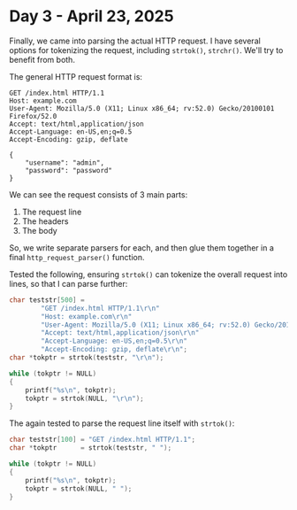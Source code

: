 # Day 3 - April 23, 2025

Finally, we came into parsing the actual HTTP request. I have several options for tokenizing the request, including `strtok()`, `strchr()`. We'll try to benefit from both.

The general HTTP request format is:

```
GET /index.html HTTP/1.1
Host: example.com
User-Agent: Mozilla/5.0 (X11; Linux x86_64; rv:52.0) Gecko/20100101 Firefox/52.0
Accept: text/html,application/json
Accept-Language: en-US,en;q=0.5
Accept-Encoding: gzip, deflate

{
    "username": "admin",
    "password": "password"
}
```

We can see the request consists of 3 main parts:

1. The request line
2. The headers
3. The body

So, we write separate parsers for each, and then glue them together in a final `http_request_parser()` function.


Tested the following, ensuring `strtok()` can tokenize the overall request into lines, so that I can parse further:
```c
char teststr[500] =
        "GET /index.html HTTP/1.1\r\n"
        "Host: example.com\r\n"
        "User-Agent: Mozilla/5.0 (X11; Linux x86_64; rv:52.0) Gecko/20100101 Firefox/52.0\r\n"
        "Accept: text/html,application/json\r\n"
        "Accept-Language: en-US,en;q=0.5\r\n"
        "Accept-Encoding: gzip, deflate\r\n";
char *tokptr = strtok(teststr, "\r\n");

while (tokptr != NULL)
{
    printf("%s\n", tokptr);
    tokptr = strtok(NULL, "\r\n");
}
```

The again tested to parse the request line itself with `strtok()`:
```c
char teststr[100] = "GET /index.html HTTP/1.1";
char *tokptr      = strtok(teststr, " ");

while (tokptr != NULL)
{
    printf("%s\n", tokptr);
    tokptr = strtok(NULL, " ");
}
```